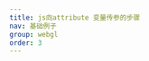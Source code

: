 ```yaml
---
title: js向attribute 变量传参的步骤
nav: 基础例子
group: webgl
order: 3
---
```


<code src="../examples/demo03/index.jsx"></code>
